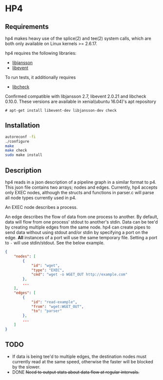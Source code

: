 # HP4

## Requirements

hp4 makes heavy use of the splice(2) and tee(2) system calls, which are both only available on Linux kernels >= 2.6.17.

hp4 requires the following libraries:
 * [libjansson](https://github.com/akheron/jansson)
 * [libevent](http://libevent.org)

To run tests, it additionally requires
 * [libcheck](https://github.com/libcheck/check)

Confirmed compatible with libjansson 2.7, libevent 2.0.21 and libcheck 0.10.0.
These versions are available in xenial(ubuntu 16.04)'s apt repository

 `# apt-get install libevent-dev libjansson-dev check`

## Installation

```bash
autoreconf -fi
./configure
make
make check
sudo make install
```

## Description

hp4 reads in a json description of a pipeline graph in a similar format to p4.
This json file contains two arrays; nodes and edges.
Currently, hp4 accepts only EXEC nodes, although the structs and functions in parser.c will parse all node types currently used in p4.

An EXEC node describes a process.

An edge describes the flow of data from one process to another.
By default, data will flow from one process' stdout to another's stdin.
Data can be tee'd by creating multiple edges from the same node.
hp4 can create pipes to send data without using stdout and/or stdin by specifying a port on the edge.
**All** instances of a port will use the same temporary file.
Setting a port to `-` will use stdin/stdout.
See the below example.

```json
{
    "nodes": [
        {
            "id": "wget",
            "type": "EXEC",
            "cmd": "wget -o WGET_OUT http://example.com"
        },
        ...
    ],
    "edges": [
        {
            "id": "read-example",
            "from": "wget:WGET_OUT",
            "to": "parser"
        },
        ...
    ]
}
```

## TODO

 * If data is being tee'd to multiple edges, the destination nodes must currently read at the same speed, otherwise the faster will be blocked by the slower.
 * DONE ~~Need to output stats about data flow at regular intervals.~~
